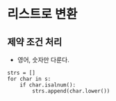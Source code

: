# 리스트로 변환

## 제약 조건 처리

* 영어, 숫자만 다룬다.
 
~~~
strs = []
for char in s:
    if char.isalnum():
        strs.append(char.lower())
~~~
